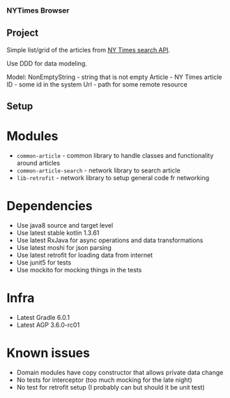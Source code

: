 ### NYTimes Browser

## Project
Simple list/grid of the articles from [NY Times search API](https://developer.nytimes.com/docs/articlesearch-product/1/overview).

Use DDD for data modeling.

Model:
NonEmptyString - string that is not empty
Article - NY Times article
ID - some id in the system
Url - path for some remote resource

## Setup

# Modules
* `common-article` - common library to handle classes and functionality around articles
* `common-article-search` - network library to search article 
* `lib-retrofit` - network library to setup general code fr networking 

# Dependencies
* Use java8 source and target level
* Use latest stable kotlin 1.3.61
* Use latest RxJava for async operations and data transformations
* Use latest moshi for json parsing
* Use latest retrofit for loading data from internet
* Use junit5 for tests
* Use mockito for mocking things in the tests

# Infra
* Latest Gradle 6.0.1
* Latest AGP 3.6.0-rc01

# Known issues
* Domain modules have copy constructor that allows private data change
* No tests for interceptor (too much mocking for the late night)
* No test for retrofit setup (I probably can but should it be unit test)
